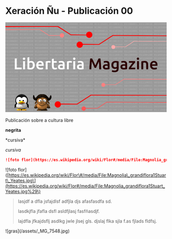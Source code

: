 # Xeración Ñu - Publicación 00

![](/assets/portada.png)

Publicación sobre a cultura libre

**negrita**

\*cursiva\*

_cursiva_

```markdown
![foto flor](https://es.wikipedia.org/wiki/Flor#/media/File:Magnolia_grandiflora1Stuart_Yeates.jpg)
```

!\[foto flor\]\([https://es.wikipedia.org/wiki/Flor\#/media/File:Magnolia\_grandiflora1Stuart\_Yeates.jpg\](https://es.wikipedia.org/wiki/Flor#/media/File:Magnolia_grandiflora1Stuart_Yeates.jpg%29\)

> lasjdf a dfla jsfajdlsf adfjla djs afasfasdfa sd.
>
> lasdkjfla  jfafla dsfl asldfjlasj fasfñasdjf.
>
> lajdfla jfkajdsflj asdlkg jwle jlsej gls. djslaj flka sjla f.as fjlads fldfsj.

![gras\](/assets/_MG_7548.jpg)

